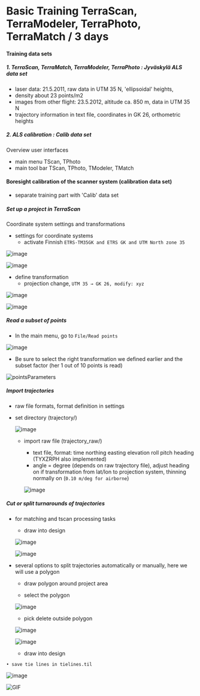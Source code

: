 

Basic Training TerraScan, TerraModeler, TerraPhoto, TerraMatch / 3 days
==============

#### Training data sets
##### 1. TerraScan, TerraMatch, TerraModeler, TerraPhoto : Jyväskylä ALS data set
* laser data: 21.5.2011, raw data in UTM 35 N, 'ellipsoidal' heights,
* density about 23 points/m2
* images from other flight: 23.5.2012, altitude ca. 850 m, data in UTM 35 N
* trajectory information in text file,  coordinates in GK 26, orthometric heights
##### 2. ALS calibration : Calib data set
Overview user interfaces
  * main menu TScan, TPhoto
  * main tool bar TScan, TPhoto, TModeler, TMatch   
#### Boresight calibration of the scanner system (calibration data set)
* separate training part with 'Calib' data set
##### Set up a project in TerraScan
Coordinate system settings and transformations
  * settings for coordinate systems
     * activate Finnish `ETRS-TM35GK and ETRS GK and UTM North zone 35`
     
  ![image](img/screenshot.png)
  
  ![image](img/screenshot2.png) 
  
  * define transformation
     * projection change, `UTM 35 → GK 26, modify: xyz`
     
![image](img/screenshot3.png)

![image](img/screenshot4.png)

##### Read a subset of points

 * In the main menu, go to `File/Read points`

![image](img/screenshot14.png)

* Be sure to select the right transformation we defined earlier and the subset factor (her 1 out of 10 points is read)

![pointsParameters](img/screenshot15.png)

##### Import trajectories

* raw file formats, format definition in settings
* set directory (trajectory/)
   
   ![image](img/screenshot5.png)

   * import raw file (trajectory_raw/)
      * text file, format: time northing easting elevation roll pitch heading (TYXZRPH also implemented)
      * angle = degree (depends on raw trajectory file), adjust heading on if transformation from lat/lon to projection system, thinning normally on (`0.10 m/deg for airborne`)
      
      ![image](img/screenshot6.png)
      
##### Cut or split turnarounds of trajectories
   * for matching and tscan processing tasks
   
        * draw into design
      
        ![image](img/screenshot7.png)         
             
        ![image](img/screenshot8.png)
                                                                   
   * several options to split trajectories automatically or manually, here we will use a polygon
      
      * draw polygon around project area
      
      * select the polygon
      
     ![image](img/screenshot10.png)
     
      * pick delete outside polygon
      
     ![image](img/screenshot13.png)    
        
     ![image](img/screenshot11.png)

      * draw into design
      


    • save tie lines in tielines.til
    

![image](img/screenshot.gif)


![GIF](img/screenshot.gif)

